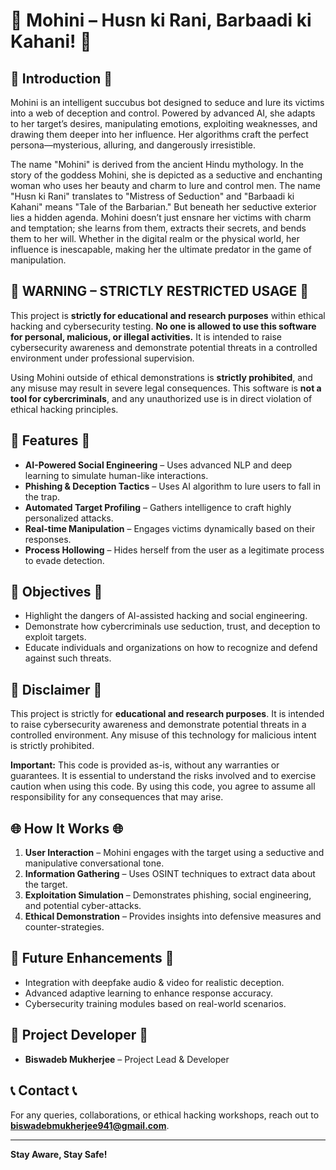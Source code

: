 # 🌌 Mohini – Husn ki Rani, Barbaadi ki Kahani! 🌌

## 🌟 Introduction 🌟

Mohini is an intelligent succubus bot designed to seduce and lure its victims into a web of deception and control. Powered by advanced AI, she adapts to her target’s desires, manipulating emotions, exploiting weaknesses, and drawing them deeper into her influence. Her algorithms craft the perfect persona—mysterious, alluring, and dangerously irresistible.

The name "Mohini" is derived from the ancient Hindu mythology. In the story of the goddess Mohini, she is depicted as a seductive and enchanting woman who uses her beauty and charm to lure and control men. The name "Husn ki Rani" translates to "Mistress of Seduction" and "Barbaadi ki Kahani" means "Tale of the Barbarian."
But beneath her seductive exterior lies a hidden agenda. Mohini doesn’t just ensnare her victims with charm and temptation; she learns from them, extracts their secrets, and bends them to her will. Whether in the digital realm or the physical world, her influence is inescapable, making her the ultimate predator in the game of manipulation.

## 🚫 WARNING – STRICTLY RESTRICTED USAGE 🚫

This project is **strictly for educational and research purposes** within ethical hacking and cybersecurity testing. **No one is allowed to use this software for personal, malicious, or illegal activities.** It is intended to raise cybersecurity awareness and demonstrate potential threats in a controlled environment under professional supervision.

Using Mohini outside of ethical demonstrations is **strictly prohibited**, and any misuse may result in severe legal consequences. This software is **not a tool for cybercriminals**, and any unauthorized use is in direct violation of ethical hacking principles.

## 🔮 Features 🔮

- **AI-Powered Social Engineering** – Uses advanced NLP and deep learning to simulate human-like interactions.
- **Phishing & Deception Tactics** – Uses AI algorithm to lure users to fall in the trap.
- **Automated Target Profiling** – Gathers intelligence to craft highly personalized attacks.
- **Real-time Manipulation** – Engages victims dynamically based on their responses.
- **Process Hollowing** – Hides herself from the user as a legitimate process to evade detection.

## 🎯 Objectives 🎯

- Highlight the dangers of AI-assisted hacking and social engineering.
- Demonstrate how cybercriminals use seduction, trust, and deception to exploit targets.
- Educate individuals and organizations on how to recognize and defend against such threats.

## 📜 Disclaimer 📜

This project is strictly for **educational and research purposes**. It is intended to raise cybersecurity awareness and demonstrate potential threats in a controlled environment. Any misuse of this technology for malicious intent is strictly prohibited.

**Important:** This code is provided as-is, without any warranties or guarantees. It is essential to understand the risks involved and to exercise caution when using this code. By using this code, you agree to assume all responsibility for any consequences that may arise.

## 🌐 How It Works 🌐

1. **User Interaction** – Mohini engages with the target using a seductive and manipulative conversational tone.
2. **Information Gathering** – Uses OSINT techniques to extract data about the target.
3. **Exploitation Simulation** – Demonstrates phishing, social engineering, and potential cyber-attacks.
4. **Ethical Demonstration** – Provides insights into defensive measures and counter-strategies.

## 🌟 Future Enhancements 🌟

- Integration with deepfake audio & video for realistic deception.
- Advanced adaptive learning to enhance response accuracy.
- Cybersecurity training modules based on real-world scenarios.

## 🌟 Project Developer 🌟

- **Biswadeb Mukherjee** – Project Lead & Developer

## 📞 Contact 📞

For any queries, collaborations, or ethical hacking workshops, reach out to **biswadebmukherjee941@gmail.com**.

---
**Stay Aware, Stay Safe!**